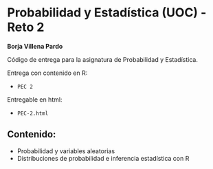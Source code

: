 # Probabilidad y Estadística (UOC) - Reto 2

**Borja Villena Pardo**

Código de entrega para la asignatura de Probabilidad y Estadística.    

Entrega con contenido en R:    
- `PEC 2`
  
Entregable en html: 
- `PEC-2.html`        

## Contenido:

- Probabilidad y variables aleatorias
- Distribuciones de probabilidad e inferencia estadística con R
